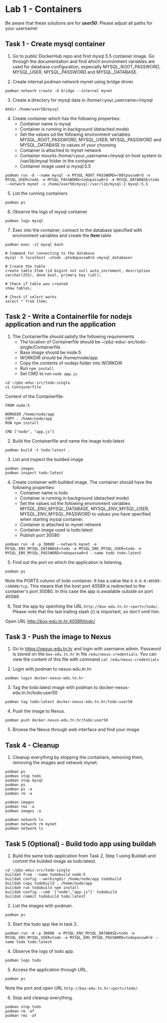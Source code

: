 # Lab 1 - Containers

Be aware that these solutions are for ***user50***. Please adjust all paths for your username!

## Task 1 - Create mysql container

1. Go to public DockerHub repo and find mysql 5.5 container image. Go through the documentation and find which environment variables are used for database configuration, especially MYSQL_ROOT_PASSWORD, MYSQL_USER, MYSQL_PASSWORD and MYSQL_DATABASE.

2. Create internal podman network mynet using bridge driver.

```podman network create -d bridge --internal mynet```

3. Create a directory for mysql data in /home/<your_username>/mysql

```mkdir /home/user50/mysql```

4. Create container which has the following properties:
    * Container name is mysql
    * Container is running in background (detached mode)
    * Set the values od the following environment variables MYSQL_ROOT_PASSWORD, MYSQL_USER, MYSQL_PASSWORD and MYSQL_DATABASE to values of your choosing
    * Container is attached to mynet network
    * Container mounts /home/<your_username>/mysql on host system to /var/lib/mysql folder in the container
    * Container image used is mysql:5.5

```podman run -d --name mysql -e MYSQL_ROOT_PASSWORD=r00tpassw0rd -e MYSQL_USER=todo -e MYSQL_PASSWORD=todopassw0rd -e MYSQL_DATABASE=todo --network mynet -v /home/user50/mysql:/var/lib/mysql:Z mysql:5.5```

5. List the running containers

```podman ps```

6. Observe the logs of mysql container

```podman logs mysql```

7. Exec into the container, connect to the database specified with environment variables and create the ***Item*** table
```
podman exec -it mysql bash

# Command for connecting to the database
mysql -h localhost -utodo -ptodopassw0rd <mysql_database>

# Create the table
create table Item (id bigint not null auto_increment, description varchar(255), done bool, primary key (id));

# Check if table was created
show tables;

# Check if select works
select * from Item;
```

## Task 2 - Write a Containerfile for nodejs application and run the application

1. The Containerfile should satisfy the following requirements
    * The location of Containerfile should be ~/pbz-educ-src/todo-single/Containerfile
    * Base image should be node:5
    * WORKDIR should be /home/node/app
    * Copy the contents of nodejs folder into WORKDIR
    * Run ```npm install```
    * Set CMD to run ```node app.js```

```
cd ~/pbz-educ-src/todo-single
vi Containerfile
```

Content of the Containerfile:

```
FROM node:5

WORKDIR /home/node/app
COPY . /home/node/app
RUN npm install

CMD ["node", "app.js"]
```

2. Build the Containerfile and name the image todo:latest

```podman build -t todo:latest .```

3. List and inspect the builded image

```
podman images
podman inspect todo:latest
```

4. Create container with builded image. The container should have the following properties:
    * Container name is todo
    * Container is running in background (detached mode)
    * Set the values od the following environment variables MYSQL_ENV_MYSQL_DATABASE, MYSQL_ENV_MYSQL_USER, MYSQL_ENV_MYSQL_PASSWORD to values you have specified when starting mysql container.
    * Container is attached to mynet network
    * Container image used is todo:latest
    * Publish port 30080

```podman run -d -p 30080 --network mynet -e MYSQL_ENV_MYSQL_DATABASE=todo -e MYSQL_ENV_MYSQL_USER=todo -e MYSQL_ENV_MYSQL_PASSWORD=todopassw0rd --name todo todo:latest```

5. Find out the port on which the application is listening.

```podman ps```

Note the PORTS column of todo container. It has a value like ```0.0.0.0:40589->30080/tcp```. This means that the host port 40589 is redirected to the container's port 30080. In this case the app is awailable outside on port 40589.

6. Test the app by openhing the URL ```http://box-edu.tn.hr:<port>/todo/```. Please note that the last trailing slash (/) is important, so don't omit him.

Open URL http://box-edu.tn.hr:40589/todo/

## Task 3 - Push the image to Nexus

1. Go to https://nexus-edu.tn.hr and login with username admin. Password is stored on the ```box-edu.tn.hr``` in file ```/edu/nexus-credentials```. You can view the content of this file with command ```cat /edu/nexus-credentials```

2. Login with podman to nexus-edu.tn.hr.

```podman login docker-nexus-edu.tn.hr```

3. Tag the todo:latest image with podman to docker-nexus-edu.tn.hr/todo:user50

```podman tag todo:latest docker-nexus-edu.tn.hr/todo:user50```

4. Push the image to Nexus.

```podman push docker-nexus-edu.tn.hr/todo:user50```

5. Browse the Nexus through web interface and find your image.

## Task 4 - Cleanup

1. Cleanup everything by stopping the containers, removing them, removing the images and network mynet.

```
podman ps
podman stop todo
podman stop mysql
podman ps
podman ps -a
podman rm -a

podman images
podman rmi -a
podman images -a

podman network ls
podman network rm mynet
podman network ls
```

## Task 5 (Optional) - Build todo app using buildah

1. Build the same todo application from Task 2, Step 1 using Buildah and commit the builded image as todo:latest.

```
cd ~/pbz-educ-src/todo-single
buildah from --name todobuild node:5
buildah config --workingdir /home/node/app todobuild
buildah copy todobuild . /home/node/app
buildah run todobuild npm install
buildah config --cmd '["node","app.js"]' todobuild
buildah commit todobuild todo:latest
```

2. List the images with podman.

```podman ps```

3. Start the todo app like in task 2.

```podman run -d -p 30080 -e MYSQL_ENV_MYSQL_DATABASE=todo -e MYSQL_ENV_MYSQL_USER=todo -e MYSQL_ENV_MYSQL_PASSWORD=todopassw0rd --name todo todo:latest```

4. Observe the logs of todo app.

```podman logs todo```

5. Access the application through URL.

```podman ps```

Note the port and open URL ```http://box-edu.tn.hr:<port>/todo/```

6. Stop and cleanup everything.

```
podman stop todo
podman rm -af
podman rmi -af
```